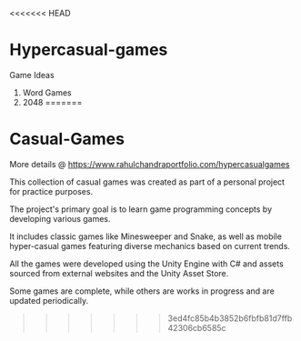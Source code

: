 <<<<<<< HEAD
# Hypercasual-games

Game Ideas
1. Word Games
2. 2048
=======
# Casual-Games
More details @ https://www.rahulchandraportfolio.com/hypercasualgames 

This collection of casual games was created as part of a personal project for practice purposes.

The project's primary goal is to learn game programming concepts by developing various games.

It includes classic games like Minesweeper and Snake, as well as mobile hyper-casual games featuring diverse mechanics based on current trends.

All the games were developed using the Unity Engine with C# and assets sourced from external websites and the Unity Asset Store.

Some games are complete, while others are works in progress and are updated periodically.

>>>>>>> 3ed4fc85b4b3852b6fbfb81d7ffb42306cb6585c
